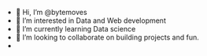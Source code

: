 - 👋 Hi, I’m @bytemoves
- 👀 I’m interested in Data and Web development
- 🌱 I’m currently learning Data science
- 💞️ I’m looking to collaborate on building projects and fun.
- 
  

<!---
bytemoves/bytemoves is a ✨ special ✨ repository because its `README.md` (this file) appears on your GitHub profile.
You can click the Preview link to take a look at your changes.
--->
